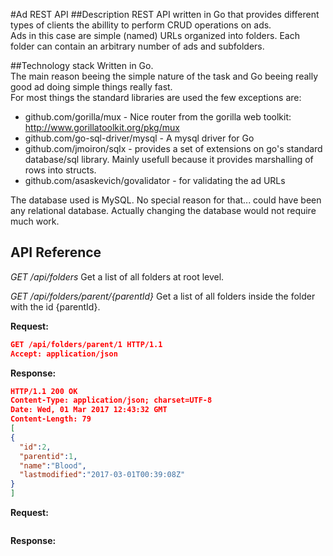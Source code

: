 #Ad REST API
##Description
REST API written in Go that provides different types of clients the abillity to perform CRUD operations on ads.  
Ads in this case are simple (named) URLs organized into folders. Each folder can contain an arbitrary number of ads and subfolders.

##Technology stack
Written in Go.  
The main reason beeing the simple nature of the task and Go beeing really good ad doing simple things really fast.  
For most things the standard libraries are used the few exceptions are:
* github.com/gorilla/mux - Nice router from the gorilla web toolkit: http://www.gorillatoolkit.org/pkg/mux 
* github.com/go-sql-driver/mysql - A mysql driver for Go
* github.com/jmoiron/sqlx - provides a set of extensions on go's standard database/sql library. Mainly usefull because it provides marshalling of rows into structs.
* github.com/asaskevich/govalidator - for validating the ad URLs

The database used is MySQL. No special reason for that... could have been any relational database. Actually changing the database would not require much work.

## API Reference

*GET /api/folders*
Get a list of all folders at root level.

*GET /api/folders/parent/{parentId}*
Get a list of all folders inside the folder with the id {parentId}.

**Request:**
```JSON
GET /api/folders/parent/1 HTTP/1.1
Accept: application/json
```
**Response:**
```JSON
HTTP/1.1 200 OK
Content-Type: application/json; charset=UTF-8
Date: Wed, 01 Mar 2017 12:43:32 GMT
Content-Length: 79
[
{
  "id":2,
  "parentid":1,
  "name":"Blood",
  "lastmodified":"2017-03-01T00:39:08Z"
}
]
```



**Request:**
```JSON

```

**Response:**
```JSON

```
